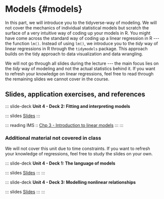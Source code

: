 # Models {#models}

In this part, we will introduce you to the tidyverse-way of modeling.
We will not cover the mechanics of individual statistical models but scratch the surface of a very intuitive way of coding up your models in R.
You might have come across the standard way of coding up a linear regression in R --- the function `lm()`.
Instead of using `lm()`, we introduce you to the *tidy* way of linear regressions in R through the `tidymodels` package.
This approach builds on the tidy approach to data visualization and data wrangling.

We will not go through all slides during the lecture --- the main focus lies on the *tidy* way of modeling and not the actual statistics behind it.
If you want to refresh your knowledge on linear regressions, feel free to read through the remaining slides we cannot cover in the course.

## Slides, application exercises, and references

::: slide-deck
**Unit 4 - Deck 2: Fitting and interpreting models**

::: slides
[Slides](https://lukas-jue.github.io/intro-tidyverse-2022/slides/u4-d02-fitting-interpreting-models/u4-d02-fitting-interpreting-models.html#1)
:::

::: reading
IMS :: [Chp 3 - Introduction to linear models](https://openintro-ims.netlify.app/intro-linear-models.html)
:::
:::

### Additional material not covered in class

We will not cover this unit due to time constraints.
If you want to refresh your knowledge of regressions, feel free to study the slides on your own.

::: slide-deck
**Unit 4 - Deck 1: The language of models**

::: slides
[Slides](https://lukas-jue.github.io/intro-tidyverse-2022/slides/u4-d01-language-of-models/u4-d01-language-of-models.html#1)
:::
:::

::: slide-deck
**Unit 4 - Deck 3: Modelling nonlinear relationships**

::: slides
[Slides](https://lukas-jue.github.io/intro-tidyverse-2022/slides/u4-d03-modeling-nonlinear-relationships/u4-d03-modeling-nonlinear-relationships.html#1)
:::
:::

<!-- ::: {.slide-deck} -->

<!-- **Unit 4 - Deck 4: Models with multiple predictors** -->

<!-- ::: {.slides} -->

<!-- [Slides](https://rstudio-education.github.io/datascience-box/course-materials/slides/u4-d04-model-multiple-predictors/u4-d04-model-multiple-predictors.html#1) -->

<!-- ::: -->

<!-- ::: {.source} -->

<!-- [Source](https://github.com/rstudio-education/datascience-box/tree/master/course-materials/slides/u4-d04-model-multiple-predictors) -->

<!-- ::: -->

<!-- ::: {.video} -->

<!-- [Video](https://youtu.be/mjkNabD4oi4) -->

<!-- ::: -->

<!-- ::: {.reading} -->

<!-- IMS :: [Sec 4.1 - Regression with multiple predictors](https://openintro-ims.netlify.app/multi-logistic-models.html#regression-multiple-predictors) -->

<!-- ::: -->

<!-- ::: -->

<!-- ::: {.slide-deck} -->

<!-- **Unit 4 - Deck 5: More models with multiple predictors** -->

<!-- ::: {.slides} -->

<!-- [Slides](https://rstudio-education.github.io/datascience-box/course-materials/slides/u4-d05-more-model-multiple-predictors/u4-d05-more-model-multiple-predictors.html#1) -->

<!-- ::: -->

<!-- ::: {.source} -->

<!-- [Source](https://github.com/rstudio-education/datascience-box/tree/master/course-materials/slides/u4-d05-more-model-multiple-predictors) -->

<!-- ::: -->

<!-- ::: {.video} -->

<!-- [Video](https://youtu.be/nJAYRnLPb10) -->

<!-- ::: -->

<!-- ::: -->

<!-- ### Classification and model building -->

<!-- ::: {.slide-deck} -->

<!-- **Unit 4 - Deck 6: Logistic regression** -->

<!-- ::: {.slides} -->

<!-- [Slides](https://rstudio-education.github.io/datascience-box/course-materials/slides/u4-d06-logistic-reg/u4-d06-logistic-reg.html#1) -->

<!-- ::: -->

<!-- ::: {.source} -->

<!-- [Source](https://github.com/rstudio-education/datascience-box/tree/master/course-materials/slides/u4-d06-logistic-reg) -->

<!-- ::: -->

<!-- ::: {.video} -->

<!-- [Video](https://youtu.be/AidXFYSYfJg) -->

<!-- ::: -->

<!-- ::: {.reading} -->

<!-- IMS :: [Sec 4.5 - Logistic regression](https://openintro-ims.netlify.app/multi-logistic-models.html#logistic-regression) -->

<!-- ::: -->

<!-- ::: -->

<!-- ::: {.slide-deck} -->

<!-- **Unit 4 - Deck 7: Prediction and overfitting** -->

<!-- ::: {.slides} -->

<!-- [Slides](https://rstudio-education.github.io/datascience-box/course-materials/slides/u4-d07-prediction-overfitting/u4-d07-prediction-overfitting.html#1) -->

<!-- ::: -->

<!-- ::: {.source} -->

<!-- [Source](https://github.com/rstudio-education/datascience-box/tree/master/course-materials/slides/u4-d07-prediction-overfitting) -->

<!-- ::: -->

<!-- ::: {.video} -->

<!-- [Video](https://youtu.be/Qd4lu_Lmwi0) -->

<!-- ::: -->

<!-- ::: {.reading} -->

<!-- tidymodels :: [Build a model](https://www.tidymodels.org/start/models/) -->

<!-- ::: -->

<!-- ::: -->

<!-- ::: {.slide-deck} -->

<!-- **Unit 4 - Deck 8: Feature engineering** -->

<!-- ::: {.slides} -->

<!-- [Slides](https://rstudio-education.github.io/datascience-box/course-materials/slides/u4-d08-feature-engineering/u4-d08-feature-engineering.html#1) -->

<!-- ::: -->

<!-- ::: {.source} -->

<!-- [Source](https://github.com/rstudio-education/datascience-box/tree/master/course-materials/slides/u4-d08-feature-engineering) -->

<!-- ::: -->

<!-- ::: {.video} -->

<!-- [Video](https://youtu.be/wZt9ab4jBZ4) -->

<!-- ::: -->

<!-- ::: {.reading} -->

<!-- tidymodels :: [Preprocess your data with recipes](https://www.tidymodels.org/start/recipes/) -->

<!-- ::: -->

<!-- ::: -->

<!-- ### Model validation -->

<!-- ::: {.slide-deck} -->

<!-- **Unit 4 - Deck 9: Cross validation** -->

<!-- ::: {.slides} -->

<!-- [Slides](https://rstudio-education.github.io/datascience-box/course-materials/slides/u4-d09-cross-validation/u4-d09-cross-validation.html#1) -->

<!-- ::: -->

<!-- ::: {.source} -->

<!-- [Source](https://github.com/rstudio-education/datascience-box/tree/master/course-materials/slides/u4-d09-cross-validation) -->

<!-- ::: -->

<!-- ::: {.video} -->

<!-- [Video](https://youtu.be/L1KfIISmUT4) -->

<!-- ::: -->

<!-- ::: {.reading} -->

<!-- tidymodels :: [Evaluate your model with resampling](https://www.tidymodels.org/start/resampling/) -->

<!-- ::: -->

<!-- ::: -->

<!-- ::: {.application-exercise} -->

<!-- **The Office + Feature engineering, Pt. 1** -->

<!-- ::: {.source} -->

<!-- [Source](https://github.com/rstudio-education/datascience-box/tree/master/course-materials/application-exercises/ae-09-feat-eng-cv/theoffice.Rmd) -->

<!-- ::: -->

<!-- ::: {.video} -->

<!-- [Video](https://youtu.be/qsUYstdN4LQ) -->

<!-- ::: -->

<!-- ::: -->

<!-- ::: {.application-exercise} -->

<!-- **The Office + Cross validation, Pt. 2** -->

<!-- ::: {.source} -->

<!-- [Source](https://github.com/rstudio-education/datascience-box/tree/master/course-materials/application-exercises/ae-09-feat-eng-cv/theoffice.Rmd) -->

<!-- ::: -->

<!-- ::: {.video} -->

<!-- [Video](https://youtu.be/WstIr94Fdjc) -->

<!-- ::: -->

<!-- ::: -->

<!-- ### Uncertainty quantification -->

<!-- ::: {.slide-deck} -->

<!-- **Unit 4 - Deck 10: Quantifying uncertainty** -->

<!-- ::: {.slides} -->

<!-- [Slides](https://rstudio-education.github.io/datascience-box/course-materials/slides/u4-d10-quantify-uncertainty/u4-d10-quantify-uncertainty.html#1) -->

<!-- ::: -->

<!-- ::: {.source} -->

<!-- [Source](https://github.com/rstudio-education/datascience-box/tree/master/course-materials/slides/u4-d10-quantify-uncertainty) -->

<!-- ::: -->

<!-- ::: {.video} -->

<!-- [Video](https://youtu.be/LYpKrtZmQtI) -->

<!-- ::: -->

<!-- ::: -->

<!-- ::: {.slide-deck} -->

<!-- **Unit 4 - Deck 11: Bootstrapping** -->

<!-- ::: {.slides} -->

<!-- [Slides](https://rstudio-education.github.io/datascience-box/course-materials/slides/u4-d11-bootstrap/u4-d11-bootstrap.html#1) -->

<!-- ::: -->

<!-- ::: {.source} -->

<!-- [Source](https://github.com/rstudio-education/datascience-box/tree/master/course-materials/slides/u4-d11-bootstrap) -->

<!-- ::: -->

<!-- ::: {.video} -->

<!-- [Video](https://youtu.be/bdqpI3iVOso) -->

<!-- ::: -->

<!-- ::: {.reading} -->

<!-- IMS :: [Sec 5.2 - Bootstrap confidence intervals](https://openintro-ims.netlify.app/intro-stat-inference.html#boot-ci) -->

<!-- ::: -->

<!-- ::: -->

<!-- ::: {.slide-deck} -->

<!-- **Unit 4 - Deck 12: Hypothesis testing** -->

<!-- ::: {.slides} -->

<!-- [Slides](https://rstudio-education.github.io/datascience-box/course-materials/slides/u4-d12-hypothesis-testing/u4-d12-hypothesis-testing.html#1) -->

<!-- ::: -->

<!-- ::: {.source} -->

<!-- [Source](https://github.com/rstudio-education/datascience-box/tree/master/course-materials/slides/u4-d12-hypothesis-testing) -->

<!-- ::: -->

<!-- ::: {.reading} -->

<!-- [IMS :: Sec 5.1 - Randomization tests](https://openintro-ims.netlify.app/intro-stat-inference.html#inf-rand) -->

<!-- ::: -->

<!-- ::: -->

<!-- ::: {.slide-deck} -->

<!-- **Unit 4 - Deck 13: Inference overview** -->

<!-- ::: {.slides} -->

<!-- [Slides](https://rstudio-education.github.io/datascience-box/course-materials/slides/u4-d13-inference-overview/u4-d13-inference-overview.html#1) -->

<!-- ::: -->

<!-- ::: {.source} -->

<!-- [Source](https://github.com/rstudio-education/datascience-box/tree/master/course-materials/slides/u4-d13-inference-overview) -->

<!-- ::: -->

<!-- ::: -->

<!-- ## Labs -->

<!-- ::: {.lab} -->

<!-- **Lab 10: Grading the professor, Pt. 1** -->

<!-- Fitting and interpreting simple linear regression models -->

<!-- ::: {.instructions} -->

<!-- [Instructions](https://rstudio-education.github.io/datascience-box/course-materials/lab-instructions/lab-10/lab-10-slr-course-evals.html) -->

<!-- ::: -->

<!-- ::: {.source} -->

<!-- [Source](https://github.com/rstudio-education/datascience-box/tree/master/course-materials/lab-instructions/lab-10) -->

<!-- ::: -->

<!-- ::: {.starter} -->

<!-- [Starter](https://github.com/rstudio-education/datascience-box/tree/master/course-materials/starters/lab/lab-10-slr-course-evals) -->

<!-- ::: -->

<!-- ::: -->

<!-- ::: {.lab} -->

<!-- **Lab 11: Grading the professor, Pt. 2** -->

<!-- Fitting and interpreting multiple linear regression models -->

<!-- ::: {.instructions} -->

<!-- [Instructions](https://rstudio-education.github.io/datascience-box/course-materials/lab-instructions/lab-11/lab-11-mlr-course-evals.html) -->

<!-- ::: -->

<!-- ::: {.source} -->

<!-- [Source](https://github.com/rstudio-education/datascience-box/tree/master/course-materials/lab-instructions/lab-11) -->

<!-- ::: -->

<!-- ::: {.starter} -->

<!-- [Starter](https://github.com/rstudio-education/datascience-box/tree/master/course-materials/starters/lab/lab-11-mlr-course-evals) -->

<!-- ::: -->

<!-- ::: -->

<!-- ::: {.lab} -->

<!-- **Lab 12: Smoking while pregnant** -->

<!-- Constructing confidence intervals, conducting hypothesis tests, and interpreting results in context of the data -->

<!-- ::: {.instructions} -->

<!-- [Instructions](https://rstudio-education.github.io/datascience-box/course-materials/lab-instructions/lab-12/lab-12-inference-smoking.html) -->

<!-- ::: -->

<!-- ::: {.source} -->

<!-- [Source](https://github.com/rstudio-education/datascience-box/tree/master/course-materials/lab-instructions/lab-12) -->

<!-- ::: -->

<!-- ::: {.starter} -->

<!-- [Starter](https://github.com/rstudio-education/datascience-box/tree/master/course-materials/starters/lab/lab-12-inference-smoking) -->

<!-- ::: -->

<!-- ::: -->

<!-- ## Homework assignments -->

<!-- ::: {.homework} -->

<!-- **HW 7: Bike rentals in DC** -->

<!-- Exploratory data analysis and fitting and interpreting models -->

<!-- ::: {.instructions} -->

<!-- [Instructions](https://rstudio-education.github.io/datascience-box/course-materials/hw-instructions/hw-07/hw-07-bike-rentals-dc.html) -->

<!-- ::: -->

<!-- ::: {.source} -->

<!-- [Source](https://github.com/rstudio-education/datascience-box/tree/master/course-materials/hw-instructions/hw-07) -->

<!-- ::: -->

<!-- ::: {.starter} -->

<!-- [Starter](https://github.com/rstudio-education/datascience-box/tree/master/course-materials/starters/hw/hw-07-bike-rentals-dc) -->

<!-- ::: -->

<!-- ::: -->

<!-- ::: {.homework} -->

<!-- **HW 8: Exploring the GSS** -->

<!-- Fitting and interpreting models -->

<!-- ::: {.instructions} -->

<!-- [Instructions](https://rstudio-education.github.io/datascience-box/course-materials/hw-instructions/hw-08/hw-08-exploring-gss.html) -->

<!-- ::: -->

<!-- ::: {.source} -->

<!-- [Source](https://github.com/rstudio-education/datascience-box/tree/master/course-materials/hw-instructions/hw-08) -->

<!-- ::: -->

<!-- ::: {.starter} -->

<!-- [Starter](https://github.com/rstudio-education/datascience-box/tree/master/course-materials/starters/hw/hw-08-exploring-gss) -->

<!-- ::: -->

<!-- ::: -->

<!-- ::: {.homework} -->

<!-- **HW 9: Modelling the GSS** -->

<!-- Model validation and inference -->

<!-- ::: {.instructions} -->

<!-- [Instructions](https://rstudio-education.github.io/datascience-box/course-materials/hw-instructions/hw-09/hw-09-modeling-gss.html) -->

<!-- ::: -->

<!-- ::: {.source} -->

<!-- [Source](https://github.com/rstudio-education/datascience-box/tree/master/course-materials/hw-instructions/hw-09) -->

<!-- ::: -->

<!-- ::: {.starter} -->

<!-- [Starter](https://github.com/rstudio-education/datascience-box/tree/master/course-materials/starters/hw/hw-09-modeling-gss) -->

<!-- ::: -->

<!-- ::: -->

